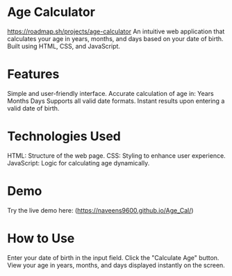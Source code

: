 # Age Calculator
https://roadmap.sh/projects/age-calculator
An intuitive web application that calculates your age in years, months, and days based on your date of birth. Built using HTML, CSS, and JavaScript.

# Features
Simple and user-friendly interface.
Accurate calculation of age in:
Years
Months
Days
Supports all valid date formats.
Instant results upon entering a valid date of birth.
# Technologies Used
HTML: Structure of the web page.
CSS: Styling to enhance user experience.
JavaScript: Logic for calculating age dynamically.
# Demo
Try the live demo here: (https://naveens9600.github.io/Age_Cal/)

# How to Use
Enter your date of birth in the input field.
Click the "Calculate Age" button.
View your age in years, months, and days displayed instantly on the screen.

